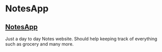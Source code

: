 # NotesApp
## [NotesApp](https://notesbyrayan.netlify.app/)
Just a day to day Notes website. Should help keeping track of everything such as grocery and many more.

